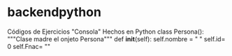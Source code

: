 # backendpython
Códigos de Ejercicios "Consola" Hechos en Python
class Persona():
    """Clase madre el onjeto Persona"""
    def __init__(self):
        self.nombre = " "
        self.id= 0
        self.Fnac= ""
